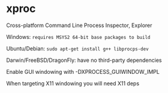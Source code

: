 # xproc
Cross-platform Command Line Process Inspector, Explorer

Windows: `requires MSYS2 64-bit base packages to build`

Ubuntu/Debian: `sudo apt-get install g++ libprocps-dev`

Darwin/FreeBSD/DragonFly: have no third-party dependencies

Enable GUI windowing with -DXPROCESS_GUIWINDOW_IMPL

When targeting X11 windowing you will need X11 deps

